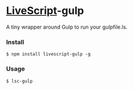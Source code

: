 # [LiveScript](http://livescript.net/)-gulp

A tiny wrapper around Gulp to run your gulpfile.ls.

### Install

```
$ npm install livescript-gulp -g
```

### Usage

```
$ lsc-gulp
```
